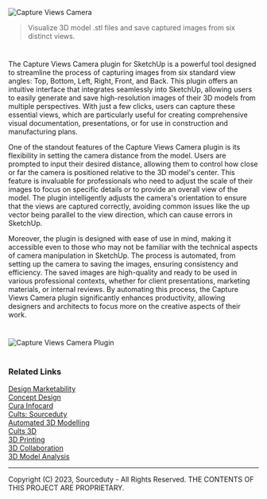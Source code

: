 ![Capture Views Camera](https://github.com/user-attachments/assets/fc91da05-edbb-4f0f-93fa-92a5e411e009)

> Visualize 3D model .stl files and save captured images from six distinct views.
#

The Capture Views Camera plugin for SketchUp is a powerful tool designed to streamline the process of capturing images from six standard view angles: Top, Bottom, Left, Right, Front, and Back. This plugin offers an intuitive interface that integrates seamlessly into SketchUp, allowing users to easily generate and save high-resolution images of their 3D models from multiple perspectives. With just a few clicks, users can capture these essential views, which are particularly useful for creating comprehensive visual documentation, presentations, or for use in construction and manufacturing plans.

One of the standout features of the Capture Views Camera plugin is its flexibility in setting the camera distance from the model. Users are prompted to input their desired distance, allowing them to control how close or far the camera is positioned relative to the 3D model's center. This feature is invaluable for professionals who need to adjust the scale of their images to focus on specific details or to provide an overall view of the model. The plugin intelligently adjusts the camera's orientation to ensure that the views are captured correctly, avoiding common issues like the up vector being parallel to the view direction, which can cause errors in SketchUp.

Moreover, the plugin is designed with ease of use in mind, making it accessible even to those who may not be familiar with the technical aspects of camera manipulation in SketchUp. The process is automated, from setting up the camera to saving the images, ensuring consistency and efficiency. The saved images are high-quality and ready to be used in various professional contexts, whether for client presentations, marketing materials, or internal reviews. By automating this process, the Capture Views Camera plugin significantly enhances productivity, allowing designers and architects to focus more on the creative aspects of their work.

#

![Capture Views Camera Plugin](https://github.com/user-attachments/assets/ad4b44a3-8716-4582-9b5a-b330a98c43fa)

#
### Related Links

[Design Marketability](https://chat.openai.com/g/g-CBEjzqq1V-design-marketability)
<br>
[Concept Design](https://github.com/sourceduty/Concept_Design)
<br>
[Cura Infocard](https://github.com/sourceduty/Cura_Infocard)
<br>
[Cults: Sourceduty](https://cults3d.com/en/users/sourceduty)
<br>
[Automated 3D Modelling](https://github.com/sourceduty/Automated_3D_Modelling)
<br>
[Cults 3D](https://github.com/sourceduty/Cults_3D)
<br>
[3D Printing](https://github.com/sourceduty/3D_Printing)
<br>
[3D Collaboration](https://github.com/sourceduty/3D_Collaboration)
<br>
[3D Model Analysis](https://github.com/sourceduty/3D_Model_Analysis)

***
Copyright (C) 2023, Sourceduty - All Rights Reserved.
THE CONTENTS OF THIS PROJECT ARE PROPRIETARY.
